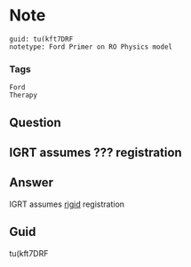 # Note
```
guid: tu(kft7DRF
notetype: Ford Primer on RO Physics model
```

### Tags
```
Ford
Therapy
```

## Question
<h2>IGRT assumes ??? registration</h2>

## Answer
<section>
<p>IGRT  assumes <u>​rigid</u> registration</p>


</section>

## Guid
tu(kft7DRF
